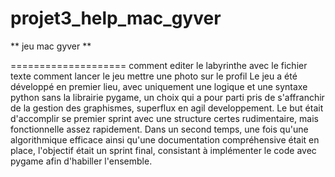 # projet3_help_mac_gyver

** jeu mac gyver **

====================
comment editer le labyrinthe avec le fichier texte
comment lancer le jeu 
mettre une photo sur le profil
Le jeu a été développé en premier lieu, avec uniquement une logique et une syntaxe python sans la librairie pygame, un choix qui a pour parti pris de s'affranchir de la gestion des graphismes, superflux en agil developpement.
Le but était d'accomplir se premier sprint avec une structure certes rudimentaire, mais fonctionnelle assez rapidement.
Dans un second temps, une fois qu'une algorithmique efficace ainsi qu'une documentation compréhensive était en place, l'objectif était un sprint final, consistant à implémenter le code avec pygame afin d'habiller l'ensemble.





